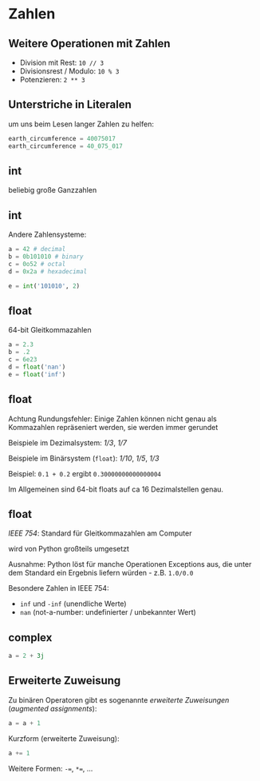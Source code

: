 # Zahlen

## Weitere Operationen mit Zahlen

- Division mit Rest: `10 // 3`
- Divisionsrest / Modulo: `10 % 3`
- Potenzieren: `2 ** 3`

## Unterstriche in Literalen

um uns beim Lesen langer Zahlen zu helfen:

```py
earth_circumference = 40075017
earth_circumference = 40_075_017
```

## int

beliebig große Ganzzahlen

## int

Andere Zahlensysteme:

```py
a = 42 # decimal
b = 0b101010 # binary
c = 0o52 # octal
d = 0x2a # hexadecimal
```

```py
e = int('101010', 2)
```

## float

64-bit Gleitkommazahlen

```py
a = 2.3
b = .2
c = 6e23
d = float('nan')
e = float('inf')
```

## float

Achtung Rundungsfehler: Einige Zahlen können nicht genau als Kommazahlen repräseniert werden, sie werden immer gerundet

Beispiele im Dezimalsystem: _1/3_, _1/7_

Beispiele im Binärsystem (`float`): _1/10_, _1/5_, _1/3_

Beispiel: `0.1 + 0.2` ergibt `0.30000000000000004`

Im Allgemeinen sind 64-bit floats auf ca 16 Dezimalstellen genau.

## float

_IEEE 754_: Standard für Gleitkommazahlen am Computer

wird von Python großteils umgesetzt

Ausnahme: Python löst für manche Operationen Exceptions aus, die unter dem Standard ein Ergebnis liefern würden - z.B. `1.0/0.0`

Besondere Zahlen in IEEE 754:

- `inf` und `-inf` (unendliche Werte)
- `nan` (not-a-number: undefinierter / unbekannter Wert)

## complex

```py
a = 2 + 3j
```

## Erweiterte Zuweisung

Zu binären Operatoren gibt es sogenannte _erweiterte Zuweisungen_ (_augmented assignments_):

```py
a = a + 1
```

Kurzform (erweiterte Zuweisung):

```py
a += 1
```

Weitere Formen: `-=`, `*=`, ...
